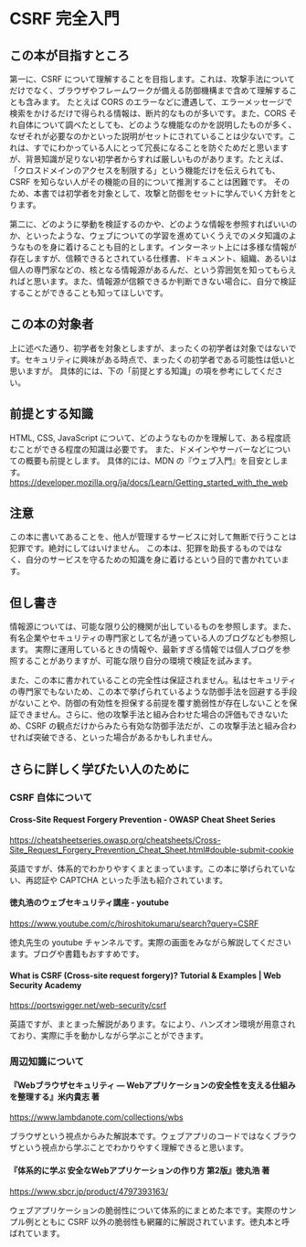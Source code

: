# CSRF 完全入門

## この本が目指すところ

第一に、CSRF について理解することを目指します。これは、攻撃手法についてだけでなく、ブラウザやフレームワークが備える防御機構まで含めて理解することも含みます。
たとえば CORS のエラーなどに遭遇して、エラーメッセージで検索をかけるだけで得られる情報は、断片的なものが多いです。また、CORS それ自体について調べたとしても、どのような機能なのかを説明したものが多く、なぜそれが必要なのかといった説明がセットにされていることは少ないです。これは、すでにわかっている人にとって冗長になることを防ぐためだと思いますが、背景知識が足りない初学者からすれば厳しいものがあります。たとえば、「クロスドメインのアクセスを制限する」という機能だけを伝えられても、CSRF を知らない人がその機能の目的について推測することは困難です。
そのため、本書では初学者を対象として、攻撃と防御をセットに学んでいく方針をとります。

第二に、どのように挙動を検証するのかや、どのような情報を参照すればいいのか、といったような、ウェブについての学習を進めていくうえでのメタ知識のようなものを身に着けることも目的とします。インターネット上には多様な情報が存在しますが、信頼できるとされている仕様書、ドキュメント、組織、あるいは個人の専門家などの、核となる情報源があるんだ、という雰囲気を知ってもらえればと思います。また、情報源が信頼できるか判断できない場合に、自分で検証することができることも知ってほしいです。

## この本の対象者

上に述べた通り、初学者を対象としますが、まったくの初学者は対象ではないです。セキュリティに興味がある時点で、まったくの初学者である可能性は低いと思いますが。
具体的には、下の「前提とする知識」の項を参考にしてください。

## 前提とする知識

HTML, CSS, JavaScript について、どのようなものかを理解して、ある程度読むことができる程度の知識は必要です。
また、ドメインやサーバーなどについての概要も前提とします。
具体的には、MDN の『ウェブ入門』を目安とします。
https://developer.mozilla.org/ja/docs/Learn/Getting_started_with_the_web

## 注意

この本に書いてあることを、他人が管理するサービスに対して無断で行うことは犯罪です。絶対にしてはいけません。
この本は、犯罪を助長するものではなく、自分のサービスを守るための知識を身に着けるという目的で書かれています。

## 但し書き

情報源については、可能な限り公的機関が出しているものを参照します。また、有名企業やセキュリティの専門家として名が通っている人のブログなども参照します。
実際に運用しているときの情報や、最新すぎる情報では個人ブログを参照することがありますが、可能な限り自分の環境で検証を試みます。

また、この本に書かれていることの完全性は保証されません。私はセキュリティの専門家でもないため、この本で挙げられているような防御手法を回避する手段がないことや、防御の有効性を担保する前提を覆す脆弱性が存在しないことを保証できません。さらに、他の攻撃手法と組み合わせた場合の評価もできないため、CSRF の観点だけからみたら有効な防御手法だが、この攻撃手法と組み合わせれば突破できる、といった場合があるかもしれません。

## さらに詳しく学びたい人のために
### CSRF 自体について
#### Cross-Site Request Forgery Prevention - OWASP Cheat Sheet Series
https://cheatsheetseries.owasp.org/cheatsheets/Cross-Site_Request_Forgery_Prevention_Cheat_Sheet.html#double-submit-cookie

英語ですが、体系的でわかりやすくまとまっています。この本に挙げられていない、再認証や CAPTCHA といった手法も紹介されています。

#### 徳丸浩のウェブセキュリティ講座 - youtube
https://www.youtube.com/c/hiroshitokumaru/search?query=CSRF

徳丸先生の youtube チャンネルです。実際の画面をみながら解説してくださいます。ブログや書籍もおすすめです。

#### What is CSRF (Cross-site request forgery)? Tutorial & Examples | Web Security Academy
https://portswigger.net/web-security/csrf

英語ですが、まとまった解説があります。なにより、ハンズオン環境が用意されており、実際に手を動かしながら学ぶことができます。

### 周辺知識について
#### 『Webブラウザセキュリティ ― Webアプリケーションの安全性を支える仕組みを整理する』米内貴志 著
https://www.lambdanote.com/collections/wbs

ブラウザという視点からみた解説本です。ウェブアプリのコードではなくブラウザという視点から学ぶことでわかりやすく理解できると思います。

#### 『体系的に学ぶ 安全なWebアプリケーションの作り方 第2版』徳丸浩 著
https://www.sbcr.jp/product/4797393163/

ウェブアプリケーションの脆弱性について体系的にまとめた本です。実際のサンプル例とともに CSRF 以外の脆弱性も網羅的に解説されています。徳丸本と呼ばれています。